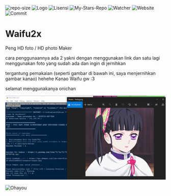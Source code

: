 ![repo-size](https://img.shields.io/github/repo-size/Xnuvers007/waifu2x?color=red&logo=python&logoColor=yellow&style=plastic)
![Logo](https://img.shields.io/github/languages/code-size/xnuvers007/waifu2x)
![Lisensi](https://img.shields.io/github/license/xnuvers007/waifu2x?color=blue&logoColor=black&style=plastic)
![My-Stars-Repo](https://img.shields.io/github/stars/xnuvers007?affiliations=OWNER&style=social)
![Watcher](https://img.shields.io/github/watchers/xnuvers007/waifu2x?style=social)
![Website](https://img.shields.io/website?down_color=lightgrey&down_message=offline&up_color=blue&up_message=online&url=https%3A%2F%2Fmykingbee.blogspot.com)
![Commit](https://img.shields.io/github/last-commit/xnuvers007/waifu2x)


# Waifu2x
Peng HD foto / HD photo Maker

cara penggunaannya ada 2 yakni dengan menggunakan link dan satu lagi menggunakan foto yang sudah ada dan ingin di jernihkan

tergantung pemakaian (seperti gambar di bawah ini, saya menjernihkan gambar kanao) hehehe Kanao Waifu gw :3

selamat menggunakanya onichan

![Tutorial](https://github.com/Xnuvers007/Waifu2x/blob/main/Screenshot%202021-08-22%20232836.png "Tutorialnya")

![Ohayou](https://static.wikia.nocookie.net/date-a-live/images/1/15/Yoshino_normal.png/ "ohayou")

